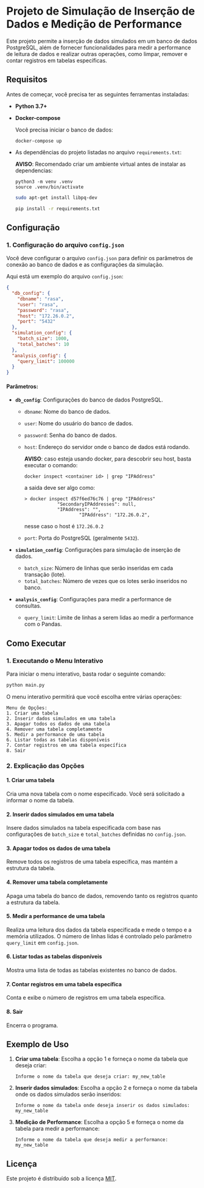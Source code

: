 # Projeto de Simulação de Inserção de Dados e Medição de Performance

Este projeto permite a inserção de dados simulados em um banco de dados PostgreSQL, além de fornecer funcionalidades para medir a performance de leitura de dados e realizar outras operações, como limpar, remover e contar registros em tabelas específicas.

## Requisitos

Antes de começar, você precisa ter as seguintes ferramentas instaladas:

- **Python 3.7+**
- **Docker-compose**

  Você precisa iniciar o banco de dados:
  ```
  docker-compose up
  ```
- As dependências do projeto listadas no arquivo `requirements.txt`:

  **AVISO**: Recomendado criar um ambiente virtual antes de instalar as dependencias:
  ```
  python3 -m venv .venv
  source .venv/bin/activate
  ```
    ```bash
  sudo apt-get install libpq-dev
  ```
  ```bash
  pip install -r requirements.txt
  ```

## Configuração

### 1. Configuração do arquivo `config.json`

Você deve configurar o arquivo `config.json` para definir os parâmetros de conexão ao banco de dados e as configurações da simulação.

Aqui está um exemplo do arquivo `config.json`:

```json
{
  "db_config": {
    "dbname": "rasa",
    "user": "rasa",
    "password": "rasa",
    "host": "172.26.0.2",
    "port": "5432"
  },
  "simulation_config": {
    "batch_size": 1000,
    "total_batches": 10
  },
  "analysis_config": {
    "query_limit": 100000
  }
}
```

#### Parâmetros:

- **`db_config`**: Configurações do banco de dados PostgreSQL.
  - `dbname`: Nome do banco de dados.
  - `user`: Nome do usuário do banco de dados.
  - `password`: Senha do banco de dados.
  - `host`: Endereço do servidor onde o banco de dados está rodando.

    **AVISO**: caso esteja usando docker, para descobrir seu host, basta executar o comando:
    ```
    docker inspect <container id> | grep "IPAddress"
    ```

    a saida deve ser algo como:

    ```
    > docker inspect d57f6ed76c76 | grep "IPAddress"
                "SecondaryIPAddresses": null,
                "IPAddress": "",
                        "IPAddress": "172.26.0.2",
    ```

    nesse caso o host é `172.26.0.2`
  - `port`: Porta do PostgreSQL (geralmente `5432`).

- **`simulation_config`**: Configurações para simulação de inserção de dados.
  - `batch_size`: Número de linhas que serão inseridas em cada transação (lote).
  - `total_batches`: Número de vezes que os lotes serão inseridos no banco.

- **`analysis_config`**: Configurações para medir a performance de consultas.
  - `query_limit`: Limite de linhas a serem lidas ao medir a performance com o Pandas.


## Como Executar

### 1. Executando o Menu Interativo

Para iniciar o menu interativo, basta rodar o seguinte comando:

```bash
python main.py
```

O menu interativo permitirá que você escolha entre várias operações:

```plaintext
Menu de Opções:
1. Criar uma tabela
2. Inserir dados simulados em uma tabela
3. Apagar todos os dados de uma tabela
4. Remover uma tabela completamente
5. Medir a performance de uma tabela
6. Listar todas as tabelas disponíveis
7. Contar registros em uma tabela específica
8. Sair
```

### 2. Explicação das Opções

#### 1. Criar uma tabela
Cria uma nova tabela com o nome especificado. Você será solicitado a informar o nome da tabela.

#### 2. Inserir dados simulados em uma tabela
Insere dados simulados na tabela especificada com base nas configurações de `batch_size` e `total_batches` definidas no `config.json`.

#### 3. Apagar todos os dados de uma tabela
Remove todos os registros de uma tabela específica, mas mantém a estrutura da tabela.

#### 4. Remover uma tabela completamente
Apaga uma tabela do banco de dados, removendo tanto os registros quanto a estrutura da tabela.

#### 5. Medir a performance de uma tabela
Realiza uma leitura dos dados da tabela especificada e mede o tempo e a memória utilizados. O número de linhas lidas é controlado pelo parâmetro `query_limit` em `config.json`.

#### 6. Listar todas as tabelas disponíveis
Mostra uma lista de todas as tabelas existentes no banco de dados.

#### 7. Contar registros em uma tabela específica
Conta e exibe o número de registros em uma tabela específica.

#### 8. Sair
Encerra o programa.

## Exemplo de Uso

1. **Criar uma tabela**:
   Escolha a opção 1 e forneça o nome da tabela que deseja criar:
   ```plaintext
   Informe o nome da tabela que deseja criar: my_new_table
   ```

2. **Inserir dados simulados**:
   Escolha a opção 2 e forneça o nome da tabela onde os dados simulados serão inseridos:
   ```plaintext
   Informe o nome da tabela onde deseja inserir os dados simulados: my_new_table
   ```

3. **Medição de Performance**:
   Escolha a opção 5 e forneça o nome da tabela para medir a performance:
   ```plaintext
   Informe o nome da tabela que deseja medir a performance: my_new_table
   ```

## Licença

Este projeto é distribuído sob a licença [MIT](https://opensource.org/licenses/MIT).